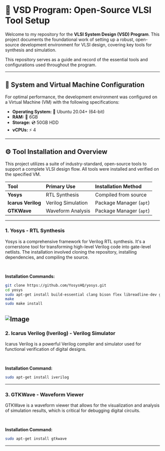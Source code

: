 # 🚀 VSD Program: Open-Source VLSI Tool Setup

Welcome to my repository for the **VLSI System Design (VSD) Program**. This project documents the foundational work of setting up a robust, open-source development environment for VLSI design, covering key tools for synthesis and simulation.

This repository serves as a guide and record of the essential tools and configurations used throughout the program.

-----

## 🎯 System and Virtual Machine Configuration

For optimal performance, the development environment was configured on a Virtual Machine (VM) with the following specifications:

  * **Operating System:** 🐧 Ubuntu 20.04+ (64-bit)
  * **RAM:** 💾 6GB
  * **Storage:** 💿 50GB HDD
  * **vCPUs:** ⚡ 4

-----

## ⚙ Tool Installation and Overview

This project utilizes a suite of industry-standard, open-source tools to support a complete VLSI design flow. All tools were installed and verified on the specified VM.

| Tool | Primary Use | Installation Method |
| :--- | :--- | :--- |
| **Yosys** | RTL Synthesis | Compiled from source |
| **Icarus Verilog** | Verilog Simulation | Package Manager (`apt`) |
| **GTKWave** | Waveform Analysis | Package Manager (`apt`) |

-----

### 1\. Yosys - RTL Synthesis

Yosys is a comprehensive framework for Verilog RTL synthesis. It's a cornerstone tool for transforming high-level Verilog code into gate-level netlists. The installation involved cloning the repository, installing dependencies, and compiling the source.

<br>

**Installation Commands:**

```bash
git clone https://github.com/YosysHQ/yosys.git
cd yosys
sudo apt-get install build-essential clang bison flex libreadline-dev gawk tcl-dev libffi-dev git graphviz xdot pkg-config python3 libboost-system-dev libboost-python-dev libboost-filesystem-dev zlib1g-dev
make
sudo make install
```
![Image](https://github.com/user-attachments/assets/ab8fa354-ed59-466f-a920-2e6be29c0313)
-----

### 2\. Icarus Verilog (Iverilog) - Verilog Simulator

Icarus Verilog is a powerful Verilog compiler and simulator used for functional verification of digital designs.

<br>

**Installation Command:**

```bash
sudo apt-get install iverilog
```

-----

### 3\. GTKWave - Waveform Viewer

GTKWave is a waveform viewer that allows for the visualization and analysis of simulation results, which is critical for debugging digital circuits.

<br>

**Installation Command:**

```bash
sudo apt-get install gtkwave
```

-----
